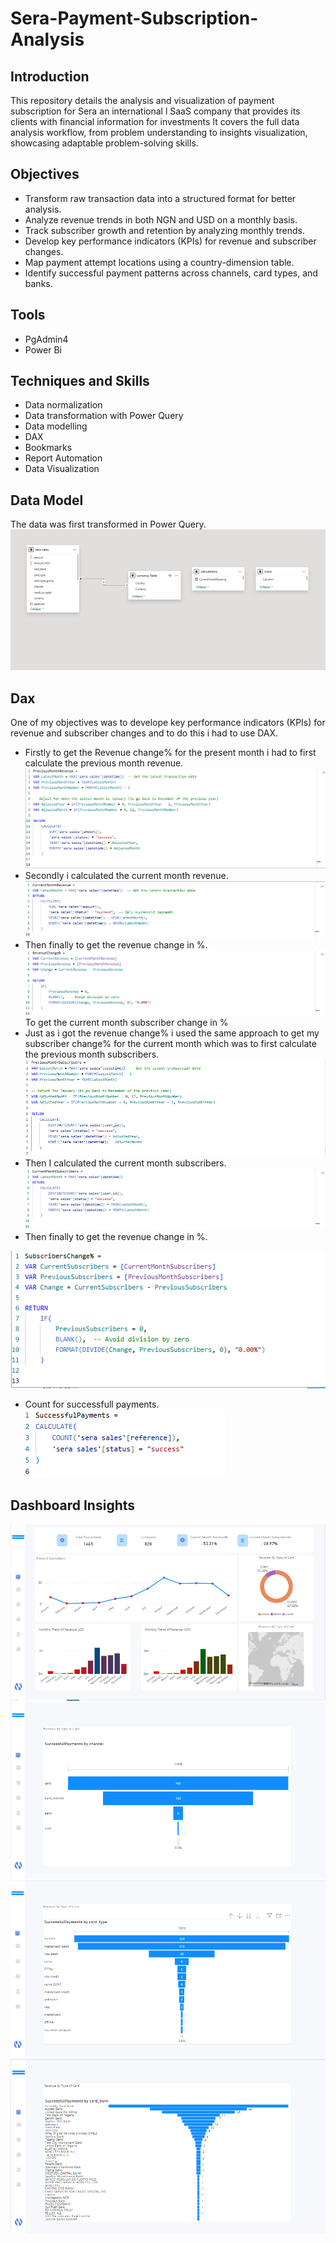 # Sera-Payment-Subscription-Analysis
## Introduction
This repository details the analysis and visualization of payment subscription for Sera an international l SaaS company that provides its clients with financial information for investments It covers the full data analysis workflow, from problem understanding to insights visualization, showcasing adaptable problem-solving skills.
## Objectives
- Transform raw transaction data into a structured format for better analysis.	
- Analyze revenue trends in both NGN and USD on a monthly basis.
- Track subscriber growth and retention by analyzing monthly trends.
- Develop key performance indicators (KPIs) for revenue and subscriber changes.
- Map payment attempt locations using a country-dimension table.
- Identify successful payment patterns across channels, card types, and banks.
## Tools
- PgAdmin4
- Power Bi
## Techniques and Skills
- Data normalization
- Data transformation with Power Query
- Data modelling
- DAX
- Bookmarks
- Report Automation
- Data Visualization
## Data Model
The data was first transformed in Power Query.
![Data Model](
https://github.com/Sobowale-Daniel/Sera-Payment-Subscription-Analysis/blob/main/Images/image%205.png)
## Dax
One of my objectives was to develope key performance indicators (KPIs) for revenue and subscriber changes and to do this i had to use DAX.
- Firstly to get the Revenue change% for the present month i had to first calculate the previous month revenue.
![Previous Month Revenue](
https://github.com/Sobowale-Daniel/Sera-Payment-Subscription-Analysis/blob/main/Images/image%207.png)
- Secondly i calculated the current month revenue.
![Current Month Revenue](
https://github.com/Sobowale-Daniel/Sera-Payment-Subscription-Analysis/blob/main/Images/image%206.png)
- Then finally to get the revenue change in %.
![Current Month Revenue change in %](
https://github.com/Sobowale-Daniel/Sera-Payment-Subscription-Analysis/blob/main/Images/image%208.png)
To get the current month subscriber change in %
- Just as i got the revenue change% i used the same approach to get my subscriber change% for the current month which was to first calculate the previous month subscribers.
![Previous Month Subscriber](
https://github.com/Sobowale-Daniel/Sera-Payment-Subscription-Analysis/blob/main/Images/image%2010.png)
- Then I calculated the current month subscribers.
![CurrentMonth Subscriber](
https://github.com/Sobowale-Daniel/Sera-Payment-Subscription-Analysis/blob/main/Images/image%209.png)
- Then finally to get the revenue change in %.

![Current Month subscriber change in %](
https://github.com/Sobowale-Daniel/Sera-Payment-Subscription-Analysis/blob/main/Images/image%2011.png)

- Count for successfull payments.
![successfull payments](
https://github.com/Sobowale-Daniel/Sera-Payment-Subscription-Analysis/blob/main/Images/image%2012.png)
## Dashboard Insights
![Dashboard Insights](https://github.com/Sobowale-Daniel/Sera-Payment-Subscription-Analysis/blob/main/Images/sera%20page%201.png)
![Dashboard Insights 2](https://github.com/Sobowale-Daniel/Sera-Payment-Subscription-Analysis/blob/main/Images/image%202.png)
![Dashboard Insights 3](https://github.com/Sobowale-Daniel/Sera-Payment-Subscription-Analysis/blob/main/Images/image%203.png)
![Dashboard Insights 4](https://github.com/Sobowale-Daniel/Sera-Payment-Subscription-Analysis/blob/main/Images/image%204.png)





  








